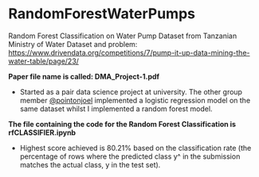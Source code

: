 # RandomForestWaterPumps
Random Forest Classification on Water Pump Dataset from Tanzanian Ministry of Water
Dataset and problem: https://www.drivendata.org/competitions/7/pump-it-up-data-mining-the-water-table/page/23/ 

**Paper file name is called: DMA_Project-1.pdf**

- Started as a pair data science project at university. The other group member [@pointonjoel](https://github.com/pointonjoel) implemented a logistic regression model on the same dataset whilst I implemented a random forest model.

**The file containing the code for the Random Forest Classification is rfCLASSIFIER.ipynb**


- Highest score achieved is 80.21% based on the classification rate (the percentage of rows where the predicted class y^ in the submission matches the actual class, y in the test set). 
 

